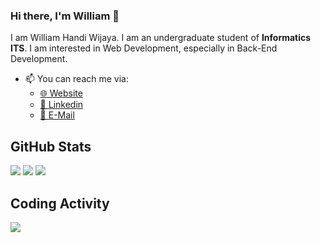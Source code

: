 ### Hi there, I'm William 👋

I am William Handi Wijaya. I am an undergraduate student of **Informatics ITS**. I am interested in Web Development, especially in Back-End Development.

-   📫 You can reach me via:
    -   [🌐 Website](https://cv2-whw.netlify.app/)
    -   [📘 Linkedin](https://www.linkedin.com/in/wiliamhw/)
    -   [📧 E-Mail](mailto:wiliamwijaya1985@gmail.com)

## GitHub Stats

<p>
    <img src="https://github-readme-stats.vercel.app/api/top-langs/?username=wiliamhw&hide_border=true&theme=tokyonight&hide=SCSS" />
    <img src="https://github-readme-stats.vercel.app/api?username=wiliamhw&line_height=27&count_private=true&hide_border=true&show_icons=true&theme=tokyonight">
    <img src="https://github-profile-trophy.vercel.app/?username=wiliamhw&no-frame=true&theme=nord&margin-w=27">
</p>

## Coding Activity

<p>
  <img src="https://github-readme-stats.vercel.app/api/wakatime?username=wiliamhw&hide_border=true&theme=tokyonight&v=2" />
</p>

